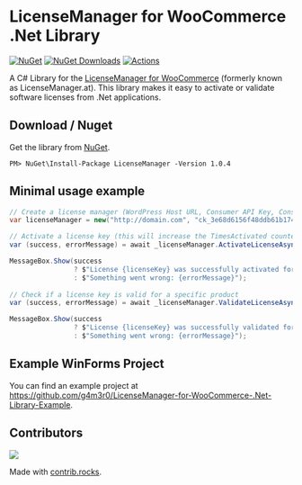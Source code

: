 # LicenseManager for WooCommerce .Net Library
[![NuGet](https://img.shields.io/nuget/v/wk.NuGetBadge.svg)](https://www.nuget.org/packages/LicenseManager)
[![NuGet Downloads](https://img.shields.io/nuget/dt/wk.NuGetBadge.svg)](https://www.nuget.org/packages/LicenseManager)
[![Actions](https://github.com/wk-j/nuget-badge/workflows/NuGet/badge.svg)](https://github.com/g4m3r0/LicenseManager-for-WooCommerce-.Net-Library/actions)

A C# Library for the [LicenseManager for WooCommerce](https://github.com/wpexpertsio/license-manager-woocommerce) (formerly known as LicenseManager.at). This library makes it easy to activate or validate software licenses from .Net applications.

## Download / Nuget
Get the library from [NuGet](https://www.nuget.org/packages/LicenseManager/).
```
PM> NuGet\Install-Package LicenseManager -Version 1.0.4
```

## Minimal usage example
```c#
// Create a license manager (WordPress Host URL, Consumer API Key, Consumer API Secret)
var licenseManager = new("http://domain.com", "ck_3e68d6156f48ddb61b1748ca548f632b1d19d446", "cs_6a74509a3c4127bf19340ef873fd9349eca07g78");

// Activate a license key (this will increase the TimesActivated counter if successful)
var (success, errorMessage) = await _licenseManager.ActivateLicenseAsync(licenseKey, productId);

MessageBox.Show(success
                ? $"License {licenseKey} was successfully activated for product {productId}."
                : $"Something went wrong: {errorMessage}");
                
// Check if a license key is valid for a specific product
var (success, errorMessage) = await _licenseManager.ValidateLicenseAsync(licenseKey, productId);

MessageBox.Show(success
                ? $"License {licenseKey} was successfully validated for product {productId}."
                : $"Something went wrong: {errorMessage}");
```

## Example WinForms Project
You can find an example project at https://github.com/g4m3r0/LicenseManager-for-WooCommerce-.Net-Library-Example.

## Contributors
<a href="https://github.com/g4m3r0/LicenseManager-for-WooCommerce-.Net-Library/graphs/contributors">
  <img src="https://contrib.rocks/image?repo=g4m3r0/LicenseManager-for-WooCommerce-.Net-Library" />
</a>

Made with [contrib.rocks](https://contrib.rocks).
